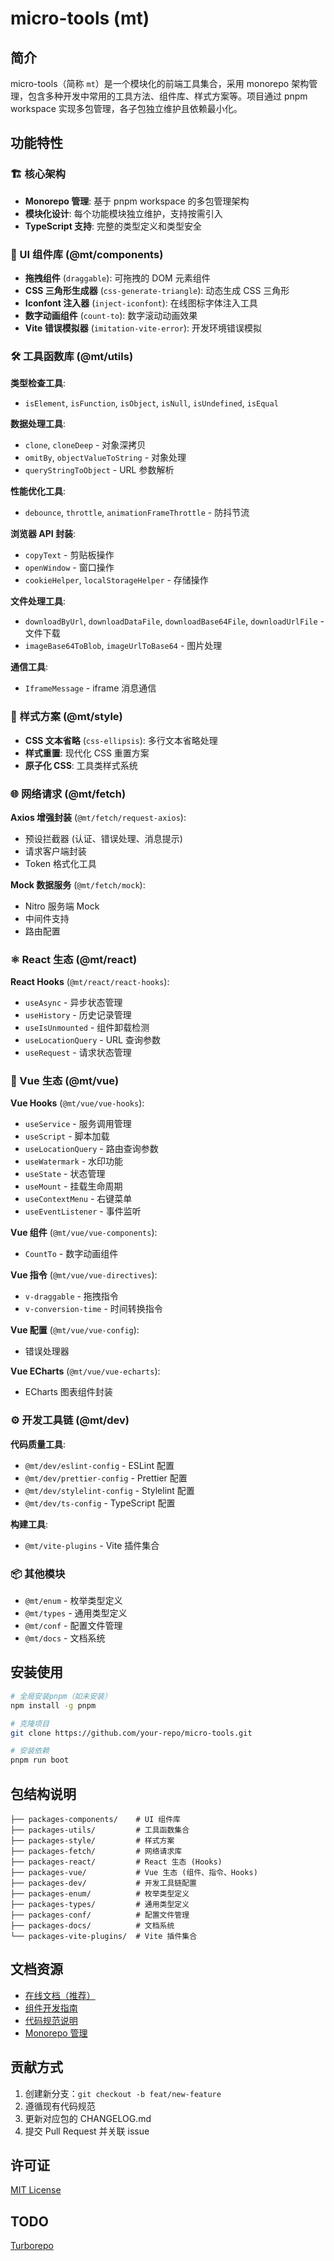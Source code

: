 # micro-tools (mt)

## 简介

micro-tools（简称 `mt`）是一个模块化的前端工具集合，采用 monorepo 架构管理，包含多种开发中常用的工具方法、组件库、样式方案等。项目通过 pnpm workspace 实现多包管理，各子包独立维护且依赖最小化。

## 功能特性

### 🏗 核心架构

- **Monorepo 管理**: 基于 pnpm workspace 的多包管理架构
- **模块化设计**: 每个功能模块独立维护，支持按需引入
- **TypeScript 支持**: 完整的类型定义和类型安全

### 🎨 UI 组件库 (@mt/components)

- **拖拽组件** (`draggable`): 可拖拽的 DOM 元素组件
- **CSS 三角形生成器** (`css-generate-triangle`): 动态生成 CSS 三角形
- **Iconfont 注入器** (`inject-iconfont`): 在线图标字体注入工具
- **数字动画组件** (`count-to`): 数字滚动动画效果
- **Vite 错误模拟器** (`imitation-vite-error`): 开发环境错误模拟

### 🛠 工具函数库 (@mt/utils)

**类型检查工具**:

- `isElement`, `isFunction`, `isObject`, `isNull`, `isUndefined`, `isEqual`

**数据处理工具**:

- `clone`, `cloneDeep` - 对象深拷贝
- `omitBy`, `objectValueToString` - 对象处理
- `queryStringToObject` - URL 参数解析

**性能优化工具**:

- `debounce`, `throttle`, `animationFrameThrottle` - 防抖节流

**浏览器 API 封装**:

- `copyText` - 剪贴板操作
- `openWindow` - 窗口操作
- `cookieHelper`, `localStorageHelper` - 存储操作

**文件处理工具**:

- `downloadByUrl`, `downloadDataFile`, `downloadBase64File`, `downloadUrlFile` - 文件下载
- `imageBase64ToBlob`, `imageUrlToBase64` - 图片处理

**通信工具**:

- `IframeMessage` - iframe 消息通信

### 🎨 样式方案 (@mt/style)

- **CSS 文本省略** (`css-ellipsis`): 多行文本省略处理
- **样式重置**: 现代化 CSS 重置方案
- **原子化 CSS**: 工具类样式系统

### 🌐 网络请求 (@mt/fetch)

**Axios 增强封装** (`@mt/fetch/request-axios`):

- 预设拦截器 (认证、错误处理、消息提示)
- 请求客户端封装
- Token 格式化工具

**Mock 数据服务** (`@mt/fetch/mock`):

- Nitro 服务端 Mock
- 中间件支持
- 路由配置

### ⚛️ React 生态 (@mt/react)

**React Hooks** (`@mt/react/react-hooks`):

- `useAsync` - 异步状态管理
- `useHistory` - 历史记录管理
- `useIsUnmounted` - 组件卸载检测
- `useLocationQuery` - URL 查询参数
- `useRequest` - 请求状态管理

### 🖖 Vue 生态 (@mt/vue)

**Vue Hooks** (`@mt/vue/vue-hooks`):

- `useService` - 服务调用管理
- `useScript` - 脚本加载
- `useLocationQuery` - 路由查询参数
- `useWatermark` - 水印功能
- `useState` - 状态管理
- `useMount` - 挂载生命周期
- `useContextMenu` - 右键菜单
- `useEventListener` - 事件监听

**Vue 组件** (`@mt/vue/vue-components`):

- `CountTo` - 数字动画组件

**Vue 指令** (`@mt/vue/vue-directives`):

- `v-draggable` - 拖拽指令
- `v-conversion-time` - 时间转换指令

**Vue 配置** (`@mt/vue/vue-config`):

- 错误处理器

**Vue ECharts** (`@mt/vue/vue-echarts`):

- ECharts 图表组件封装

### ⚙️ 开发工具链 (@mt/dev)

**代码质量工具**:

- `@mt/dev/eslint-config` - ESLint 配置
- `@mt/dev/prettier-config` - Prettier 配置
- `@mt/dev/stylelint-config` - Stylelint 配置
- `@mt/dev/ts-config` - TypeScript 配置

**构建工具**:

- `@mt/vite-plugins` - Vite 插件集合

### 📦 其他模块

- `@mt/enum` - 枚举类型定义
- `@mt/types` - 通用类型定义
- `@mt/conf` - 配置文件管理
- `@mt/docs` - 文档系统

## 安装使用

```bash
# 全局安装pnpm（如未安装）
npm install -g pnpm

# 克隆项目
git clone https://github.com/your-repo/micro-tools.git

# 安装依赖
pnpm run boot
```

## 包结构说明

```text
├── packages-components/    # UI 组件库
├── packages-utils/         # 工具函数集合
├── packages-style/         # 样式方案
├── packages-fetch/         # 网络请求库
├── packages-react/         # React 生态 (Hooks)
├── packages-vue/           # Vue 生态 (组件、指令、Hooks)
├── packages-dev/           # 开发工具链配置
├── packages-enum/          # 枚举类型定义
├── packages-types/         # 通用类型定义
├── packages-conf/          # 配置文件管理
├── packages-docs/          # 文档系统
└── packages-vite-plugins/  # Vite 插件集合
```

## 文档资源

- [在线文档（推荐）](https://not-have.github.io/micro-tools/)
- [组件开发指南](./doc/Storybook.md)
- [代码规范说明](./doc/lint.md)
- [Monorepo 管理](./doc/monorepo-pnpm.md)

## 贡献方式

1. 创建新分支：`git checkout -b feat/new-feature`
2. 遵循现有代码规范
3. 更新对应包的 CHANGELOG.md
4. 提交 Pull Request 并关联 issue

## 许可证

[MIT License](./LICENSE)

## TODO

[Turborepo](https://turbo.net.cn/)
